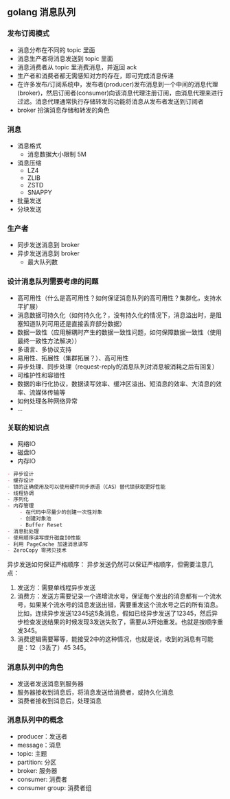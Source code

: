 ## golang 消息队列

### 发布订阅模式
- 消息分布在不同的 topic 里面
- 消息生产者将消息发送到 topic 里面
- 消息消费者从 topic 里消费消息，并返回 ack
- 生产者和消费者都无需感知对方的存在，即可完成消息传递
- 在许多发布/订阅系统中，发布者(producer)发布消息到一个中间的消息代理(broker)，然后订阅者(consumer)向该消息代理注册订阅，由消息代理来进行过滤。消息代理通常执行存储转发的功能将消息从发布者发送到订阅者
- broker 扮演消息存储和转发的角色


### 消息
- 消息格式
    - 消息数据大小限制 5M
- 消息压缩
    - LZ4
    - ZLIB
    - ZSTD
    - SNAPPY
- 批量发送
- 分块发送

### 生产者
- 同步发送消息到 broker
- 异步发送消息到 broker
    - 最大队列数
  

### 设计消息队列需要考虑的问题
- 高可用性（什么是高可用性？如何保证消息队列的高可用性？集群化，支持水平扩展）
- 消息数据可持久化（如何持久化？，没有持久化的情况下，消息溢出时，是阻塞知道队列可用还是直接丢弃部分数据）
- 数据一致性（应用解耦时产生的数据一致性问题，如何保障数据一致性（使用最终一致性方法解决））
- 多语言、多协议支持
- 易用性、拓展性（集群拓展？）、高可用性
- 异步处理、同步处理（request-reply的消息队列对消息被消耗之后有回复）
- 可维护性和容错性
- 数据的串行化协议，数据读写效率、缓冲区溢出、短消息的效率、大消息的效率、流媒体传输等
- 如何处理各种网络异常
- ...

### 关联的知识点
- 网络IO
- 磁盘IO
- 内存IO
```md
- 异步设计
- 缓存设计
- 锁的正确使用及可以使用硬件同步原语（CAS）替代锁获取更好性能
- 线程协调
- 序列化
- 内存管理
    - 在代码中尽量少的创建一次性对象
    - 创建对象池
    - Buffer Reset
- 消息批处理
- 使用顺序读写提升磁盘IO性能
- 利用 PageCache 加速消息读写
- ZeroCopy 零拷贝技术
```

异步发送如何保证严格顺序：
异步发送仍然可以保证严格顺序，但需要注意几点：
1. 发送方：需要单线程异步发送
2. 消费方：发送方需要记录一个递增流水号，保证每个发出的消息都有一个流水号，如果某个流水号的消息发送出错，需要重发这个流水号之后的所有消息。比如，连续异步发送12345这5条消息，假如已经异步发送了12345，然后异步检查发送结果的时候发现3发送失败了，需要从3开始重发。也就是按顺序重发345。
3. 消费逻辑需要幂等，能接受2中的这种情况，也就是说，收到的消息有可能是：12（3丢了）45 345。


### 消息队列中的角色
- 发送者发送消息到服务器
- 服务器接收到消息后，将消息发送给消费者，或持久化消息
- 消费者接收到消息后，处理消息

### 消息队列中的概念
- producer：发送者
- message：消息
- topic: 主题
- partition: 分区
- broker: 服务器
- consumer: 消费者
- consumer group: 消费者组